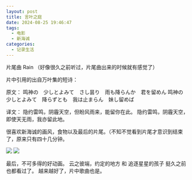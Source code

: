 ```yaml
---
layout: post
title: 言叶之庭
date: 2024-08-25 19:46:47
tags:
  - 电影
  - 新海诚
categories:
  - 记录生活
---
```


片尾曲 Rain （好像很久之前听过，片尾曲出来的时候就有感觉了）
<meting-js
	server="netease"
	type="song"
	id="1950516520">
</meting-js>

片中引用的出自万叶集的短诗：

原文：
鸣神の　少しとよみて　さし昙り　雨も降らんか　君を留めん
鸣神の　少しとよみて　降らずとも　我は止まらん　妹し留めば

译文：
隐约雷鸣，阴霾天空，但盼风雨来，能留你在此。
隐约雷鸣，阴霾天空，即使天无雨，我亦留此地。

很喜欢新海诚的画风，食物以及最后的片尾。（不知不觉看到片尾才意识到结束了，原来只有四十几分钟。

![](https://cooooing.github.io/images/记录生活/言叶之庭/1.jpg)
![](https://cooooing.github.io/images/记录生活/言叶之庭/2.jpg)

最后，不可多得的好动画。
云之彼端，约定的地方 和 追逐星星的孩子 挺久之前也都看过了。
越来越好了，片中歌曲也是。
